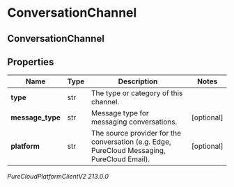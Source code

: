 # ConversationChannel

## ConversationChannel

## Properties

|Name | Type | Description | Notes|
|------------ | ------------- | ------------- | -------------|
| **type** | str | The type or category of this channel. | |
| **message_type** | str | Message type for messaging conversations. | [optional] |
| **platform** | str | The source provider for the conversation (e.g. Edge, PureCloud Messaging, PureCloud Email). | [optional] |



_PureCloudPlatformClientV2 213.0.0_
